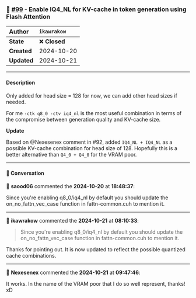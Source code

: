 ### 🔀 [#99](https://github.com/ikawrakow/ik_llama.cpp/pull/99) - Enable IQ4_NL for KV-cache in token generation using Flash Attention 

| **Author** | `ikawrakow` |
| :--- | :--- |
| **State** | ❌ **Closed** |
| **Created** | 2024-10-20 |
| **Updated** | 2024-10-21 |

---

#### Description

Only added for head size = 128 for now, we can add other head sizes if needed.

For me `-ctk q8_0 -ctv iq4_nl` is the most useful combination in terms of the compromise between generation quality and KV-cache size.

**Update**

Based on @Nexesenex comment in #92, added `IQ4_NL + IQ4_NL` as a possible KV-cache combination for head size of 128. Hopefully this is a better alternative than `Q4_0 + Q4_0` for the VRAM poor.

---

#### 💬 Conversation

👤 **saood06** commented the **2024-10-20** at **18:48:37**:<br>

Since you're enabling q8_0/iq4_nl by default you should update the on_no_fattn_vec_case function in fattn-common.cuh to mention it.

---

👤 **ikawrakow** commented the **2024-10-21** at **08:10:33**:<br>

> Since you're enabling q8_0/iq4_nl by default you should update the on_no_fattn_vec_case function in fattn-common.cuh to mention it.

Thanks for pointing out. It is now updated to reflect the possible quantized cache combinations.

---

👤 **Nexesenex** commented the **2024-10-21** at **09:47:46**:<br>

It works. In the name of the VRAM poor that I do so well represent, thanks! xD